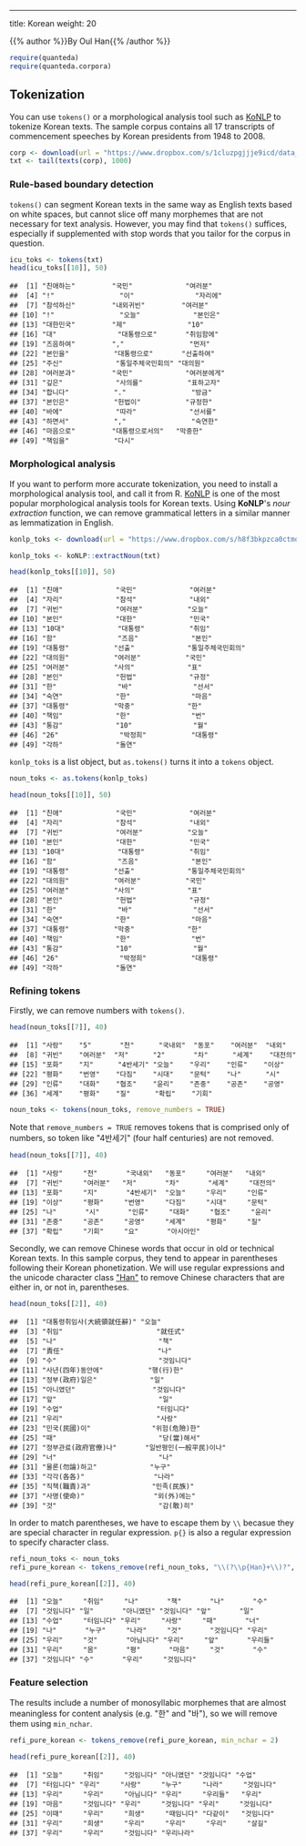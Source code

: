 
---
title: Korean
weight: 20

{{% author %}}By Oul Han{{% /author %}} 


```r
require(quanteda)
require(quanteda.corpora)
```

## Tokenization

You can use `tokens()` or a morphological analysis tool such as [KoNLP](https://cran.r-project.org/web/packages/KoNLP/index.html) to tokenize Korean texts. The sample corpus contains all 17 transcripts of commencement speeches by Korean presidents from 1948 to 2008. 


```r
corp <- download(url = "https://www.dropbox.com/s/1cluzpgjjje9icd/data_corpus_korean-presidential-speeches.RDS?dl=1")
txt <- tail(texts(corp), 1000)
```

### Rule-based boundary detection

`tokens()` can segment Korean texts in the same way as English texts based on white spaces, but cannot slice off many morphemes that are not necessary for text analysis. However, you may find that `tokens()` suffices, especially if supplemented with stop words that you tailor for the corpus in question.




```r
icu_toks <- tokens(txt)
head(icu_toks[[10]], 50)
```

```
##  [1] "친애하는"         "국민"             "여러분"          
##  [4] "!"                "이"               "자리에"          
##  [7] "참석하신"         "내외귀빈"         "여러분"          
## [10] "!"                "오늘"             "본인은"          
## [13] "대한민국"         "제"               "10"              
## [16] "대"               "대통령으로"       "취임함에"        
## [19] "즈음하여"         ","                "먼저"            
## [22] "본인을"           "대통령으로"       "선출하여"        
## [25] "주신"             "통일주체국민회의" "대의원"          
## [28] "여러분과"         "국민"             "여러분에게"      
## [31] "깊은"             "사의를"           "표하고자"        
## [34] "합니다"           "."                "방금"            
## [37] "본인은"           "헌법이"           "규정한"          
## [40] "바에"             "따라"             "선서를"          
## [43] "하면서"           ","                "숙연한"          
## [46] "마음으로"         "대통령으로서의"   "막중한"          
## [49] "책임을"           "다시"
```

### Morphological analysis 

If you want to perform more accurate tokenization, you need to install a morphological analysis tool, and call it from R. [KoNLP](https://cran.r-project.org/web/packages/KoNLP/index.html) is one of the most popular morphological analysis tools for Korean texts. Using **KoNLP**'s *nour extraction* function, we can remove grammatical letters in a similar manner as lemmatization in English.


```r
konlp_toks <- download(url = "https://www.dropbox.com/s/h8f3bkpzca0ctmo/data_list_korean-presidential-speeches.RDS?dl=1")
```




```r
konlp_toks <- koNLP::extractNoun(txt)
```


```r
head(konlp_toks[[10]], 50)
```

```
##  [1] "친애"             "국민"             "여러분"          
##  [4] "자리"             "참석"             "내외"            
##  [7] "귀빈"             "여러분"           "오늘"            
## [10] "본인"             "대한"             "민국"            
## [13] "10대"             "대통령"           "취임"            
## [16] "함"               "즈음"             "본인"            
## [19] "대통령"           "선출"             "통일주체국민회의"
## [22] "대의원"           "여러분"           "국민"            
## [25] "여러분"           "사의"             "표"              
## [28] "본인"             "헌법"             "규정"            
## [31] "한"               "바"               "선서"            
## [34] "숙연"             "한"               "마음"            
## [37] "대통령"           "막중"             "한"              
## [40] "책임"             "한"               "번"              
## [43] "통감"             "10"               "월"              
## [46] "26"               "박정희"           "대통령"          
## [49] "각하"             "돌연"
```

`konlp_toks` is a list object, but `as.tokens()` turns it into a `tokens` object.


```r
noun_toks <- as.tokens(konlp_toks) 
```


```r
head(noun_toks[[10]], 50)
```

```
##  [1] "친애"             "국민"             "여러분"          
##  [4] "자리"             "참석"             "내외"            
##  [7] "귀빈"             "여러분"           "오늘"            
## [10] "본인"             "대한"             "민국"            
## [13] "10대"             "대통령"           "취임"            
## [16] "함"               "즈음"             "본인"            
## [19] "대통령"           "선출"             "통일주체국민회의"
## [22] "대의원"           "여러분"           "국민"            
## [25] "여러분"           "사의"             "표"              
## [28] "본인"             "헌법"             "규정"            
## [31] "한"               "바"               "선서"            
## [34] "숙연"             "한"               "마음"            
## [37] "대통령"           "막중"             "한"              
## [40] "책임"             "한"               "번"              
## [43] "통감"             "10"               "월"              
## [46] "26"               "박정희"           "대통령"          
## [49] "각하"             "돌연"
```

### Refining tokens

Firstly, we can remove numbers with `tokens()`. 


```r
head(noun_toks[[7]], 40)
```

```
##  [1] "사랑"    "5"       "천"      "국내외"  "동포"    "여러분"  "내외"   
##  [8] "귀빈"    "여러분"  "저"      "2"       "차"      "세계"    "대전의" 
## [15] "포화"    "지"      "4반세기" "오늘"    "우리"    "인류"    "이상"   
## [22] "평화"    "번영"    "다짐"    "시대"    "문턱"    "나"      "시"     
## [29] "인류"    "대화"    "협조"    "윤리"    "존중"    "공존"    "공영"   
## [36] "세계"    "평화"    "질"      "확립"    "기회"
```


```r
noun_toks <- tokens(noun_toks, remove_numbers = TRUE)
```

Note that `remove_numbers = TRUE` removes tokens that is comprised only of numbers, so token like "4반세기" (four half centuries) are not removed. 


```r
head(noun_toks[[7]], 40)
```

```
##  [1] "사랑"     "천"       "국내외"   "동포"     "여러분"   "내외"    
##  [7] "귀빈"     "여러분"   "저"       "차"       "세계"     "대전의"  
## [13] "포화"     "지"       "4반세기"  "오늘"     "우리"     "인류"    
## [19] "이상"     "평화"     "번영"     "다짐"     "시대"     "문턱"    
## [25] "나"       "시"       "인류"     "대화"     "협조"     "윤리"    
## [31] "존중"     "공존"     "공영"     "세계"     "평화"     "질"      
## [37] "확립"     "기회"     "요"       "아시아인"
```

Secondly, we can remove Chinese words that occur in old or technical Korean texts. In this sample corpus, they tend to appear in parentheses following their Korean phonetization. We will use regular expressions and the unicode character class ["Han"](http://unicode.org/faq/han_cjk.html) to remove Chinese characters that are either in, or not in, parentheses.


```r
head(noun_toks[[2]], 40)
```

```
##  [1] "대통령취임사(大統領就任辭)" "오늘"                      
##  [3] "취임"                       "就任式"                    
##  [5] "나"                         "책"                        
##  [7] "責任"                       "나"                        
##  [9] "수"                         "것임니다"                  
## [11] "사년(四年)동안에"           "행(行)한"                  
## [13] "정부(政府)일은"             "일"                        
## [15] "아니였던"                   "것임니다"                  
## [17] "앞"                         "일"                        
## [19] "수업"                       "터임니다"                  
## [21] "우리"                       "사랑"                      
## [23] "민국(民國)이"               "위험(危險)한"              
## [25] "때"                         "당(當)해서"                
## [27] "정부관료(政府官僚)나"       "일반평민(一般平民)이나"    
## [29] "너"                         "나"                        
## [31] "물론(勿論)하고"             "누구"                      
## [33] "각각(各各)"                 "나라"                      
## [35] "직책(職責)과"               "민족(民族)"                
## [37] "사명(使命)"                 "외(外)에는"                
## [39] "것"                         "감(敢)히"
```

In order to match parentheses, we have to escape them by `\\` becasue they are special character in regular expression. `p{}` is also a regular expression to specify character class.


```r
refi_noun_toks <- noun_toks
refi_pure_korean <- tokens_remove(refi_noun_toks, "\\(?\\p{Han}+\\)?", valuetype = "regex") 
```


```r
head(refi_pure_korean[[2]], 40)
```

```
##  [1] "오늘"     "취임"     "나"       "책"       "나"       "수"      
##  [7] "것임니다" "일"       "아니였던" "것임니다" "앞"       "일"      
## [13] "수업"     "터임니다" "우리"     "사랑"     "때"       "너"      
## [19] "나"       "누구"     "나라"     "것"       "것임니다" "우리"    
## [25] "우리"     "것"       "아님니다" "우리"     "앞"       "우리들"  
## [31] "우리"     "몸"       "평"       "마음"     "것"       "수"      
## [37] "것임니다" "수"       "우리"     "것임니다"
```

### Feature selection

The results include a number of monosyllabic morphemes that are almost meaningless for content analysis (e.g. "한" and "바"), so we will remove them using `min_nchar`.


```r
refi_pure_korean <- tokens_remove(refi_pure_korean, min_nchar = 2) 
```


```r
head(refi_pure_korean[[2]], 40)
```

```
##  [1] "오늘"     "취임"     "것임니다" "아니였던" "것임니다" "수업"    
##  [7] "터임니다" "우리"     "사랑"     "누구"     "나라"     "것임니다"
## [13] "우리"     "우리"     "아님니다" "우리"     "우리들"   "우리"    
## [19] "마음"     "것임니다" "우리"     "것임니다" "우리"     "것임니다"
## [25] "이때"     "우리"     "희생"     "때임니다" "다같이"   "것임니다"
## [31] "우리"     "희생"     "우리"     "우리"     "우리"     "살길"    
## [37] "우리"     "우리"     "것임니다" "우리나라"
```

